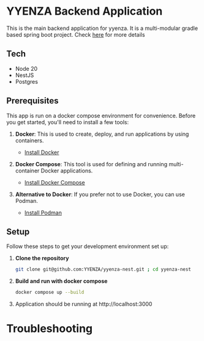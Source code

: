 # YYENZA Backend Application

This is the main backend application for yyenza. It is a multi-modular gradle based spring boot project. Check [here](https://insert-notion-doc-link.com) for more details

## Tech
- Node 20
- NestJS
- Postgres


## Prerequisites

This app is run on a docker compose environment for convenience. Before you get started, you'll need to install a few tools:

1. **Docker**: This is used to create, deploy, and run applications by using containers.
    - [Install Docker](https://docs.docker.com/get-docker/)

2. **Docker Compose**: This tool is used for defining and running multi-container Docker applications.
    - [Install Docker Compose](https://docs.docker.com/compose/install/)

3. **Alternative to Docker**: If you prefer not to use Docker, you can use Podman.
    - [Install Podman](https://podman.io/getting-started/installation)

## Setup

Follow these steps to get your development environment set up:

1. **Clone the repository**
   ```bash
   git clone git@github.com:YYENZA/yyenza-nest.git ; cd yyenza-nest

2. **Build and run with docker compose**
   ```bash
   docker compose up --build

3. Application should be running at http://localhost:3000
   
# Troubleshooting